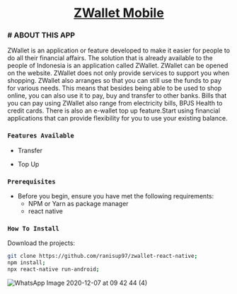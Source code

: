 <h1 align="center">
	<a href="#">
		ZWallet Mobile
	</a>
</h1>


### # ABOUT THIS APP
ZWallet is an application or feature developed to make it easier for people to do all their financial affairs. The solution that is already available to the people of Indonesia is an application called ZWallet. ZWallet can be opened on the website. ZWallet does not only provide services to support you when shopping.
ZWallet also arranges so that you can still use the funds to pay for various needs. This means that besides being able to be used to shop online, you can also use it to pay, buy and transfer to other banks. Bills that you can pay using ZWallet also range from electricity bills, BPJS Health to credit cards. There is also an e-wallet top up feature.Start using financial applications that can provide flexibility for you to use your existing balance.

### `Features Available`

- Transfer
* Top Up

### `Prerequisites`

- Before you begin, ensure you have met the following requirements:
  - NPM or Yarn as package manager
  - react native
  
### `How To Install`
Download the projects: 
```bash
git clone https://github.com/ranisup97/zwallet-react-native;
npm install;
npx react-native run-android;

```

![WhatsApp Image 2020-12-07 at 09 42 44 (4)](https://user-images.githubusercontent.com/51501974/102959197-74b96600-4511-11eb-93f5-680805caccbc.jpeg)
 
